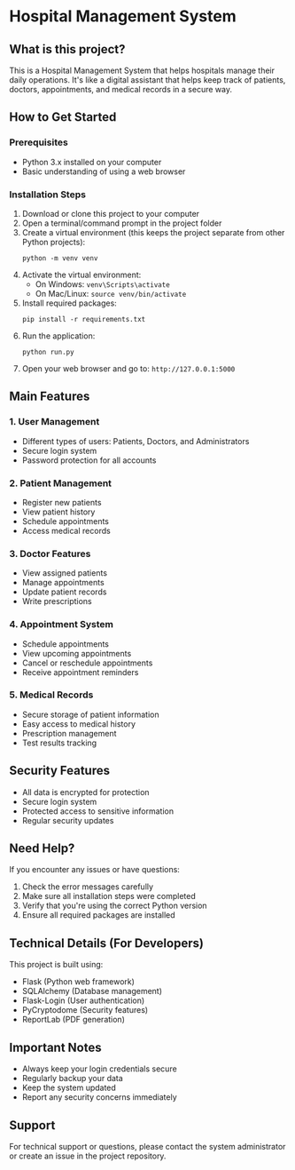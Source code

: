 # Hospital Management System

## What is this project?
This is a Hospital Management System that helps hospitals manage their daily operations. It's like a digital assistant that helps keep track of patients, doctors, appointments, and medical records in a secure way.

## How to Get Started

### Prerequisites
- Python 3.x installed on your computer
- Basic understanding of using a web browser

### Installation Steps
1. Download or clone this project to your computer
2. Open a terminal/command prompt in the project folder
3. Create a virtual environment (this keeps the project separate from other Python projects):
   ```
   python -m venv venv
   ```
4. Activate the virtual environment:
   - On Windows: `venv\Scripts\activate`
   - On Mac/Linux: `source venv/bin/activate`
5. Install required packages:
   ```
   pip install -r requirements.txt
   ```
6. Run the application:
   ```
   python run.py
   ```
7. Open your web browser and go to: `http://127.0.0.1:5000`

## Main Features

### 1. User Management
- Different types of users: Patients, Doctors, and Administrators
- Secure login system
- Password protection for all accounts

### 2. Patient Management
- Register new patients
- View patient history
- Schedule appointments
- Access medical records

### 3. Doctor Features
- View assigned patients
- Manage appointments
- Update patient records
- Write prescriptions

### 4. Appointment System
- Schedule appointments
- View upcoming appointments
- Cancel or reschedule appointments
- Receive appointment reminders

### 5. Medical Records
- Secure storage of patient information
- Easy access to medical history
- Prescription management
- Test results tracking

## Security Features
- All data is encrypted for protection
- Secure login system
- Protected access to sensitive information
- Regular security updates

## Need Help?
If you encounter any issues or have questions:
1. Check the error messages carefully
2. Make sure all installation steps were completed
3. Verify that you're using the correct Python version
4. Ensure all required packages are installed

## Technical Details (For Developers)
This project is built using:
- Flask (Python web framework)
- SQLAlchemy (Database management)
- Flask-Login (User authentication)
- PyCryptodome (Security features)
- ReportLab (PDF generation)

## Important Notes
- Always keep your login credentials secure
- Regularly backup your data
- Keep the system updated
- Report any security concerns immediately

## Support
For technical support or questions, please contact the system administrator or create an issue in the project repository. 